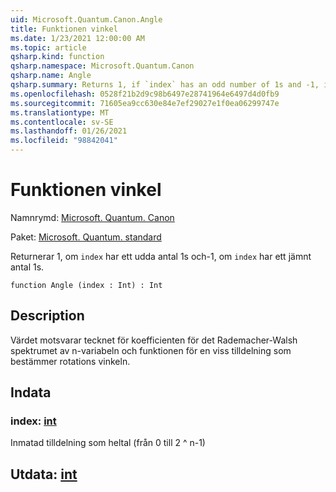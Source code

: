 ```yaml
---
uid: Microsoft.Quantum.Canon.Angle
title: Funktionen vinkel
ms.date: 1/23/2021 12:00:00 AM
ms.topic: article
qsharp.kind: function
qsharp.namespace: Microsoft.Quantum.Canon
qsharp.name: Angle
qsharp.summary: Returns 1, if `index` has an odd number of 1s and -1, if `index` has an even number of 1s.
ms.openlocfilehash: 0528f21b2d9c98b6497e28741964e6497d4d0fb9
ms.sourcegitcommit: 71605ea9cc630e84e7ef29027e1f0ea06299747e
ms.translationtype: MT
ms.contentlocale: sv-SE
ms.lasthandoff: 01/26/2021
ms.locfileid: "98842041"
---
```

# <a name="angle-function"></a>Funktionen vinkel

Namnrymd: [Microsoft. Quantum. Canon](xref:Microsoft.Quantum.Canon)

Paket: [Microsoft. Quantum. standard](https://nuget.org/packages/Microsoft.Quantum.Standard)


Returnerar 1, om `index` har ett udda antal 1s och-1, om `index` har ett jämnt antal 1s.

```qsharp
function Angle (index : Int) : Int
```


## <a name="description"></a>Description

Värdet motsvarar tecknet för koefficienten för det Rademacher-Walsh spektrumet av n-variabeln och funktionen för en viss tilldelning som bestämmer rotations vinkeln.

## <a name="input"></a>Indata

### <a name="index--int"></a>index: [int](xref:microsoft.quantum.lang-ref.int)

Inmatad tilldelning som heltal (från 0 till 2 ^ n-1)



## <a name="output--int"></a>Utdata: [int](xref:microsoft.quantum.lang-ref.int)

